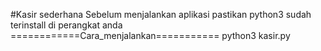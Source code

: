 #Kasir sederhana
Sebelum menjalankan aplikasi pastikan python3 sudah terinstall di perangkat anda
============Cara_menjalankan===========
python3 kasir.py

